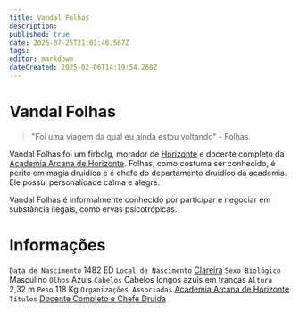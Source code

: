 ```yaml
---
title: Vandal Folhas
description: 
published: true
date: 2025-07-25T21:01:40.567Z
tags: 
editor: markdown
dateCreated: 2025-02-06T14:19:54.268Z
---
```


# Vandal Folhas

> "Foi uma viagem da qual eu ainda estou voltando" - Folhas

Vandal Folhas foi um firbolg, morador de [Horizonte](/lugares/plano-material/drafeon/sul-de-drafeon/horizonte) e docente completo da [Academia Arcana de Horizonte](/faccoes/nacoes/imperio-dragao/academia-arcana-de-horizonte). Folhas, como costuma ser conhecido, é perito em magia druidíca e é chefe do departamento druidíco da academia. Ele possui personalidade calma e alegre.

Vandal Folhas é informalmente conhecido por participar e negociar em substância ilegais, como ervas psicotrópicas.

# Informações
`Data de Nascimento` 1482 ED
`Local de Nascimento` [Clareira](/lugares/plano-material/drafeon/sudoeste-de-drafeon/clareira)
`Sexo Biológico` Masculino
`Olhos` Azuis
`Cabelos` Cabelos longos azuis em tranças
`Altura` 2,32 m
`Peso` 118 Kg
`Organizações Associadas` [Academia Arcana de Horizonte](/faccoes/nacoes/imperio-dragao/academia-arcana-de-horizonte)
`Títulos` [Docente Completo e Chefe Druida](/rankings-e-titulos/academia-arcana-de-horizonte)